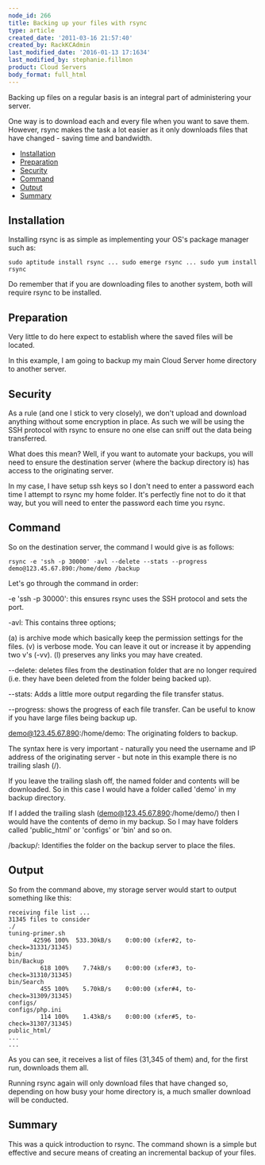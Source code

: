 ```yaml
---
node_id: 266
title: Backing up your files with rsync
type: article
created_date: '2011-03-16 21:57:40'
created_by: RackKCAdmin
last_modified_date: '2016-01-13 17:1634'
last_modified_by: stephanie.fillmon
product: Cloud Servers
body_format: full_html
---
```


Backing up files on a regular basis is an integral part of administering
your server.

One way is to download each and every file when you want to save them.
However, rsync makes the task a lot easier as it only downloads files
that have changed - saving time and bandwidth.

-   [Installation](#Installation)
-   [Preparation](#Preparation)
-   [Security](#Security)
-   [Command](#Command)
-   [Output](#Output)
-   [Summary](#Summary)

Installation
------------

Installing rsync is as simple as implementing your OS's package manager
such as:

    sudo aptitude install rsync ... sudo emerge rsync ... sudo yum install rsync

Do remember that if you are downloading files to another system, both
will require rsync to be installed.

Preparation
-----------

Very little to do here expect to establish where the saved files will be
located.

In this example, I am going to backup my main Cloud Server home
directory to another server.

Security
--------

As a rule (and one I stick to very closely), we don't upload and
download anything without some encryption in place. As such we will be
using the SSH protocol with rsync to ensure no one else can sniff out
the data being transferred.

What does this mean? Well, if you want to automate your backups, you
will need to ensure the destination server (where the backup directory
is) has access to the originating server.

In my case, I have setup ssh keys so I don't need to enter a password
each time I attempt to rsync my home folder. It's perfectly fine not to
do it that way, but you will need to enter the password each time you
rsync.

Command
-------

So on the destination server, the command I would give is as follows:

    rsync -e 'ssh -p 30000' -avl --delete --stats --progress demo@123.45.67.890:/home/demo /backup

Let's go through the command in order:

-e 'ssh -p 30000': this ensures rsync uses the SSH protocol and sets the
port.

-avl: This contains three options;

(a) is archive mode which basically keep the permission settings for
the files. (v) is verbose mode. You can leave it out or increase it by
appending two v's (-vv). (l) preserves any links you may have created.

--delete: deletes files from the destination folder that are no longer
required (i.e. they have been deleted from the folder being backed up).

--stats: Adds a little more output regarding the file transfer status.

--progress: shows the progress of each file transfer. Can be useful to
know if you have large files being backup up.

demo@123.45.67.890:/home/demo: The originating folders to backup.

The syntax here is very important - naturally you need the username and
IP address of the originating server - but note in this example there is
no trailing slash (/).

If you leave the trailing slash off, the named folder and contents will
be downloaded. So in this case I would have a folder called 'demo' in my
backup directory.

If I added the trailing slash (demo@123.45.67.890:/home/demo/) then I
would have the contents of demo in my backup. So I may have folders
called 'public\_html' or 'configs' or 'bin' and so on.

/backup/: Identifies the folder on the backup server to place the files.

Output
------

So from the command above, my storage server would start to output
something like this:

    receiving file list ...
    31345 files to consider
    ./
    tuning-primer.sh
           42596 100%  533.30kB/s    0:00:00 (xfer#2, to-check=31331/31345)
    bin/
    bin/Backup
             618 100%    7.74kB/s    0:00:00 (xfer#3, to-check=31310/31345)
    bin/Search
             455 100%    5.70kB/s    0:00:00 (xfer#4, to-check=31309/31345)
    configs/
    configs/php.ini
             114 100%    1.43kB/s    0:00:00 (xfer#5, to-check=31307/31345)
    public_html/
    ...
    ...

As you can see, it receives a list of files (31,345 of them) and, for
the first run, downloads them all.

Running rsync again will only download files that have changed so,
depending on how busy your home directory is, a much smaller download
will be conducted.

Summary
-------

This was a quick introduction to rsync. The command shown is a simple
but effective and secure means of creating an incremental backup of your
files.

